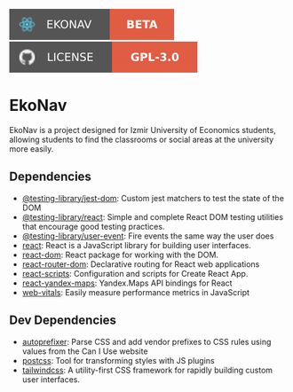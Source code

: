 <p>
    <a href="https://baranozdemir.com"><img src="https://raw.githubusercontent.com/baranozdemir1/ekonav/main/ekoNavGithubLogo.svg" alt="EkoNav Beta"></a>
    <a href="https://github.com/baranozdemir1/ekonav/blob/main/LICENSE"><img src="https://raw.githubusercontent.com/baranozdemir1/ekonav/main/ekoNavGithubLicense.svg" alt="License"></a>
</p>

# EkoNav
EkoNav is a project designed for Izmir University of Economics students, allowing students to find the classrooms or social areas at the university more easily.

## Dependencies

- [@testing-library/jest-dom](https://ghub.io/@testing-library/jest-dom): Custom jest matchers to test the state of the DOM
- [@testing-library/react](https://ghub.io/@testing-library/react): Simple and complete React DOM testing utilities that encourage good testing practices.
- [@testing-library/user-event](https://ghub.io/@testing-library/user-event): Fire events the same way the user does
- [react](https://ghub.io/react): React is a JavaScript library for building user interfaces.
- [react-dom](https://ghub.io/react-dom): React package for working with the DOM.
- [react-router-dom](https://ghub.io/react-router-dom): Declarative routing for React web applications
- [react-scripts](https://ghub.io/react-scripts): Configuration and scripts for Create React App.
- [react-yandex-maps](https://ghub.io/react-yandex-maps): Yandex.Maps API bindings for React
- [web-vitals](https://ghub.io/web-vitals): Easily measure performance metrics in JavaScript

## Dev Dependencies

- [autoprefixer](https://ghub.io/autoprefixer): Parse CSS and add vendor prefixes to CSS rules using values from the Can I Use website
- [postcss](https://ghub.io/postcss): Tool for transforming styles with JS plugins
- [tailwindcss](https://ghub.io/tailwindcss): A utility-first CSS framework for rapidly building custom user interfaces.

